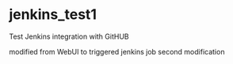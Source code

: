 # jenkins_test1
Test Jenkins integration with GitHUB

modified from WebUI to triggered jenkins job
second modification
